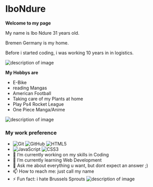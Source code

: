 # IboNdure
**Welcome to my page** 

My name is Ibo Ndure 31 years old.

Bremen Germany is my home.

Before i started coding, i was working 10 years in in logistics.

![description of image](https://infomedia.sh/wp-content/uploads/2020/10/staplerfahrer-1.jpg)


**My Hobbys are**
- E-Bike
- reading Mangas
- American Football 
- Taking care of my Plants at home
- Play Ps4 Rocket League
- One Piece Manga/Anime
  
 ![description of image](https://static.wikia.nocookie.net/onepiece/images/e/e5/Monkey_D._Luffy_Anime_Pre_Timeskip_Infobox.png/revision/latest?cb=20230218134949)
  ### My work preference
- ![Git](https://img.shields.io/badge/-Git-black?style=flat-square&logo=git)
 ![GitHub](https://img.shields.io/badge/-GitHub-black?style=flat-square&logo=github)
 ![HTML5](https://img.shields.io/badge/-HTML5-black?style=flat-square&logo=html5)
- ![JavaScript](https://img.shields.io/badge/-JavaScript-black?style=flat-square&logo=javascript)
 ![CSS3](https://img.shields.io/badge/-CSS3-black?style=flat-square&logo=css3)
-  🔭 I’m currently working on my skills in Coding
- 🌱 I’m currently learning Web Development
- 💬 Ask me about everything u want, but dont expect an answer ;)
- 📫 How to reach me: just call my name
- ⚡ Fun fact: i hate Brussels Sprouts
![description of image](https://www.pomki.de/fileadmin/redaktion/bilder/wennkriselt/ratschlag/rosenkohl1-1920x1280_c_sarah-nieves.jpg)
  

